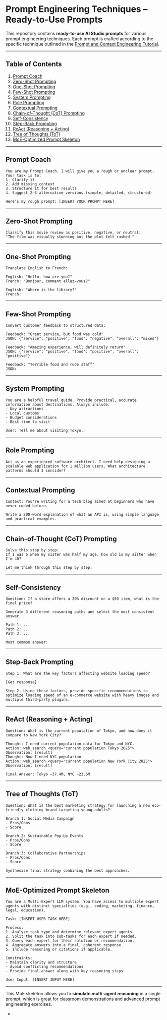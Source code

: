 # Prompt Engineering Techniques – Ready-to-Use Prompts

This repository contains **ready-to-use AI Studio prompts** for various prompt engineering techniques. Each prompt is crafted according to the specific technique outlined in the [Prompt and Context Engineering Tutorial](https://github.com/panaversity/learn-low-code-agentic-ai/blob/main/00_prompt_engineering/readme.md).

---

## Table of Contents

1. [Prompt Coach](#prompt-coach)
2. [Zero-Shot Prompting](#zero-shot-prompting)
3. [One-Shot Prompting](#one-shot-prompting)
4. [Few-Shot Prompting](#few-shot-prompting)
5. [System Prompting](#system-prompting)
6. [Role Prompting](#role-prompting)
7. [Contextual Prompting](#contextual-prompting)
8. [Chain-of-Thought (CoT) Prompting](#chain-of-thought-cot-prompting)
9. [Self-Consistency](#self-consistency)
10. [Step-Back Prompting](#step-back-prompting)
11. [ReAct (Reasoning + Acting)](#react-reasoning--acting)
12. [Tree of Thoughts (ToT)](#tree-of-thoughts-tot)
13. [MoE-Optimized Prompt Skeleton](#moe-optimized-prompt-skeleton)

---

## Prompt Coach

```
You are my Prompt Coach. I will give you a rough or unclear prompt. 
Your task is to:
1. Clarify it
2. Add missing context
3. Structure it for best results
4. Suggest 2–3 alternative versions (simple, detailed, structured)

Here’s my rough prompt: [INSERT YOUR PROMPT HERE]
```

---

## Zero-Shot Prompting

```
Classify this movie review as positive, negative, or neutral:
"The film was visually stunning but the plot felt rushed."
```

---

## One-Shot Prompting

```
Translate English to French:

English: "Hello, how are you?"
French: "Bonjour, comment allez-vous?"

English: "Where is the library?"
French:
```

---

## Few-Shot Prompting

```
Convert customer feedback to structured data:

Feedback: "Great service, but food was cold"
JSON: {"service": "positive", "food": "negative", "overall": "mixed"}

Feedback: "Amazing experience, will definitely return"
JSON: {"service": "positive", "food": "positive", "overall": "positive"}

Feedback: "Terrible food and rude staff"
JSON:
```

---

## System Prompting

```
You are a helpful travel guide. Provide practical, accurate information about destinations. Always include:
- Key attractions
- Local customs
- Budget considerations
- Best time to visit

User: Tell me about visiting Tokyo.
```

---

## Role Prompting

```
Act as an experienced software architect. I need help designing a scalable web application for 1 million users. What architecture patterns should I consider?
```

---

## Contextual Prompting

```
Context: You're writing for a tech blog aimed at beginners who have never coded before.

Write a 200-word explanation of what an API is, using simple language and practical examples.
```

---

## Chain-of-Thought (CoT) Prompting

```
Solve this step by step:
If I was 6 when my sister was half my age, how old is my sister when I'm 40?

Let me think through this step by step:
```

---

## Self-Consistency

```
Question: If a store offers a 20% discount on a $50 item, what is the final price?

Generate 3 different reasoning paths and select the most consistent answer.

Path 1: ...
Path 2: ...
Path 3: ...

Most common answer:
```

---

## Step-Back Prompting

```
Step 1: What are the key factors affecting website loading speed?

[Get response]

Step 2: Using these factors, provide specific recommendations to optimize loading speed of an e-commerce website with heavy images and multiple third-party plugins.
```

---

## ReAct (Reasoning + Acting)

```
Question: What is the current population of Tokyo, and how does it compare to New York City?

Thought: I need current population data for Tokyo and NYC.
Action: web_search <query="current population Tokyo 2025">
Observation: [result]
Thought: Now I need NYC population
Action: web_search <query="current population New York City 2025">
Observation: [result]

Final Answer: Tokyo ~37.4M, NYC ~23.6M
```

---

## Tree of Thoughts (ToT)

```
Question: What is the best marketing strategy for launching a new eco-friendly clothing brand targeting young adults?

Branch 1: Social Media Campaign
- Pros/Cons
- Score

Branch 2: Sustainable Pop-Up Events
- Pros/Cons
- Score

Branch 3: Collaborative Partnerships
- Pros/Cons
- Score

Synthesize final strategy combining the best approaches.
```

---

## MoE-Optimized Prompt Skeleton

```
You are a Multi-Expert LLM system. You have access to multiple expert agents with distinct specialties (e.g., coding, marketing, finance, legal, education). 

Task: [INSERT USER TASK HERE]

Process:
1. Analyze task type and determine relevant expert agents.
2. Split the task into sub-tasks for each expert if needed.
3. Query each expert for their solution or recommendation.
4. Aggregate answers into a final, coherent response.
5. Include reasoning or citations if applicable.

Constraints:
- Maintain clarity and structure
- Avoid conflicting recommendations
- Provide final answer along with key reasoning steps

User Input: [INSERT INPUT HERE]
```

---

This MoE skeleton allows you to **simulate multi-agent reasoning** in a single prompt, which is great for classroom demonstrations and advanced prompt engineering exercises.

-
